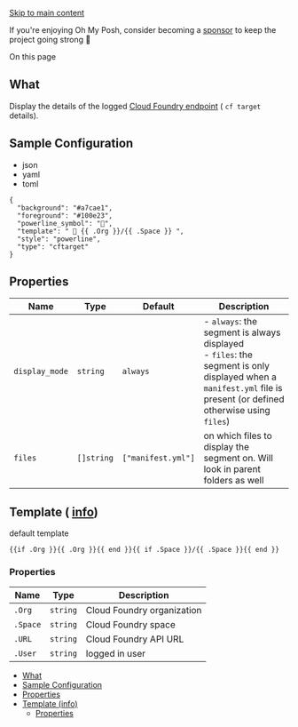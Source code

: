 [Skip to main content](https://ohmyposh.dev/docs/segments/cloud/cftarget#__docusaurus_skipToContent_fallback)

If you're enjoying Oh My Posh, consider becoming a [sponsor](https://github.com/sponsors/JanDeDobbeleer) to keep the project going strong 💪

On this page

## What [​](https://ohmyposh.dev/docs/segments/cloud/cftarget\#what "Direct link to What")

Display the details of the logged [Cloud Foundry endpoint](https://cli.cloudfoundry.org/en-US/v8/target.html) ( `cf target` details).

## Sample Configuration [​](https://ohmyposh.dev/docs/segments/cloud/cftarget\#sample-configuration "Direct link to Sample Configuration")

- json
- yaml
- toml

```codeBlockLines_e6Vv
{
  "background": "#a7cae1",
  "foreground": "#100e23",
  "powerline_symbol": "",
  "template": "  {{ .Org }}/{{ .Space }} ",
  "style": "powerline",
  "type": "cftarget"
}

```

## Properties [​](https://ohmyposh.dev/docs/segments/cloud/cftarget\#properties "Direct link to Properties")

| Name | Type | Default | Description |
| --- | --- | --- | --- |
| `display_mode` | `string` | `always` | - `always`: the segment is always displayed<br>- `files`: the segment is only displayed when a `manifest.yml` file is present (or defined otherwise using `files`) |
| `files` | `[]string` | `["manifest.yml"]` | on which files to display the segment on. Will look in parent folders as well |

## Template ( [info](https://ohmyposh.dev/docs/configuration/templates)) [​](https://ohmyposh.dev/docs/segments/cloud/cftarget\#template-info "Direct link to template-info")

default template

```codeBlockLines_e6Vv
{{if .Org }}{{ .Org }}{{ end }}{{ if .Space }}/{{ .Space }}{{ end }}

```

### Properties [​](https://ohmyposh.dev/docs/segments/cloud/cftarget\#properties-1 "Direct link to Properties")

| Name | Type | Description |
| --- | --- | --- |
| `.Org` | `string` | Cloud Foundry organization |
| `.Space` | `string` | Cloud Foundry space |
| `.URL` | `string` | Cloud Foundry API URL |
| `.User` | `string` | logged in user |

- [What](https://ohmyposh.dev/docs/segments/cloud/cftarget#what)
- [Sample Configuration](https://ohmyposh.dev/docs/segments/cloud/cftarget#sample-configuration)
- [Properties](https://ohmyposh.dev/docs/segments/cloud/cftarget#properties)
- [Template (info)](https://ohmyposh.dev/docs/segments/cloud/cftarget#template-info)
  - [Properties](https://ohmyposh.dev/docs/segments/cloud/cftarget#properties-1)